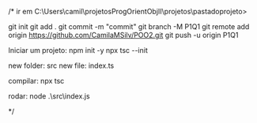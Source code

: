 /*
 ir em C:\Users\camil\projetosProgOrientObjII\projetos\pastadoprojeto>

git init
git add .
git commit -m "commit"
git branch -M P1Q1
git remote add origin https://github.com/CamilaMSilv/POO2.git
git push -u origin P1Q1



Iniciar um projeto:
npm init -y
npx tsc --init

new folder: src
new file: index.ts

compilar:
npx tsc 

rodar:
node .\src\index.js

*/
